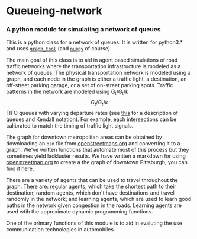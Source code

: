 Queueing-network
================

### A python module for simulating a network of queues


This is a python class for a network of queues. It is written for python3.* and uses [`graph_tool`](http://graph-tool.skewed.de/) (and [`numpy`](http://www.numpy.org/) of course).


The main goal of this class is to aid in agent based simulations of road traffic networks where the transportation infrastructure is modeled as a network of queues. The physical transportation network is modeled using a graph, and each node in the graph is either a traffic light, a destination, an off-street parking garage, or a set of on-street parking spots. Traffic patterns in the network are modeled using G<sub>t</sub>/G<sub>t</sub>/k $$G_t/G_t/k$$ FIFO queues with varying departure rates (see [this](http://en.wikipedia.org/wiki/Queueing_theory) for a description of queues and Kendall notation). For example, each intersections can be calibrated to match the timing of traffic light signals. 

The graph for downtown metropolitan areas can be obtained by downloading an `osm` file from [openstreetmaps.org](www.openstreetmaps.org) and converting it to a graph. We've written functions that automate most of this process but they sometimes yield lackluster results. We have written a markdown for using [openstreetmap.org](http://www.openstreetmap.org) to create a the graph of downtown Pittsburgh, you can find it [here](http://nbviewer.ipython.org/gist/danieljordon/975bf898c1ed2f4c8198).

There are a variety of agents that can be used to travel throughout the graph. There are: regular agents, which take the shortest path to their destination; random agents, which don't have destinations and travel randomly in the network; and learning agents, which are used to learn good paths in the network given congestion in the roads. Learning agents are used wtih the approximate dynamic programming functions.

One of the primary functions of this module is to aid in evaluting the use communication technologies in automobiles.
